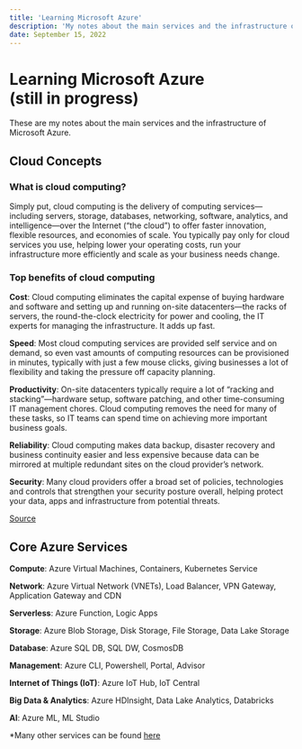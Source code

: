 ```yaml
---
title: 'Learning Microsoft Azure'
description: 'My notes about the main services and the infrastructure of Microsoft Azure...'
date: September 15, 2022
---
```


# Learning Microsoft Azure<br>(still in progress)

These are my notes about the main services and the infrastructure of Microsoft Azure.

## Cloud Concepts

### What is cloud computing?

Simply put, cloud computing is the delivery of computing services—including servers, storage, databases, networking, software, analytics, and intelligence—over the Internet (“the cloud”) to offer faster innovation, flexible resources, and economies of scale. You typically pay only for cloud services you use, helping lower your operating costs, run your infrastructure more efficiently and scale as your business needs change.

### Top benefits of cloud computing

**Cost**: Cloud computing eliminates the capital expense of buying hardware and software and setting up and running on-site datacenters—the racks of servers, the round-the-clock electricity for power and cooling, the IT experts for managing the infrastructure. It adds up fast.

**Speed**: Most cloud computing services are provided self service and on demand, so even vast amounts of computing resources can be provisioned in minutes, typically with just a few mouse clicks, giving businesses a lot of flexibility and taking the pressure off capacity planning.

**Productivity**: On-site datacenters typically require a lot of “racking and stacking”—hardware setup, software patching, and other time-consuming IT management chores. Cloud computing removes the need for many of these tasks, so IT teams can spend time on achieving more important business goals.

**Reliability**: Cloud computing makes data backup, disaster recovery and business continuity easier and less expensive because data can be mirrored at multiple redundant sites on the cloud provider’s network.

**Security**: Many cloud providers offer a broad set of policies, technologies and controls that strengthen your security posture overall, helping protect your data, apps and infrastructure from potential threats.

[Source](https://azure.microsoft.com/en-in/resources/cloud-computing-dictionary/what-is-cloud-computing/)

## Core Azure Services

**Compute**: Azure Virtual Machines, Containers, Kubernetes Service

**Network**: Azure Virtual Network (VNETs), Load Balancer, VPN Gateway, Application Gateway and CDN

**Serverless**: Azure Function, Logic Apps

**Storage**: Azure Blob Storage, Disk Storage, File Storage, Data Lake Storage

**Database**: Azure SQL DB, SQL DW, CosmosDB

**Management**: Azure CLI, Powershell, Portal, Advisor

**Internet of Things (IoT)**: Azure IoT Hub, IoT Central

**Big Data & Analytics**: Azure HDInsight, Data Lake Analytics, Databricks

**AI**: Azure ML, ML Studio

\*Many other services can be found [here](https://azure.microsoft.com/en-us/products/)
